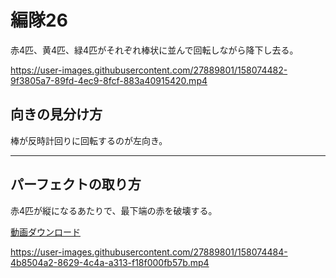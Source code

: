 # 編隊26  
赤4匹、黄4匹、緑4匹がそれぞれ棒状に並んで回転しながら降下し去る。

https://user-images.githubusercontent.com/27889801/158074482-9f3805a7-89fd-4ec9-8fcf-883a40915420.mp4

## 向きの見分け方   
棒が反時計回りに回転するのが左向き。
___  
## パーフェクトの取り方  
赤4匹が縦になるあたりで、最下端の赤を破壊する。
  
[動画ダウンロード](media/H264/form26per.mp4?raw=true)

https://user-images.githubusercontent.com/27889801/158074484-4b8504a2-8629-4c4a-a313-f18f000fb57b.mp4

